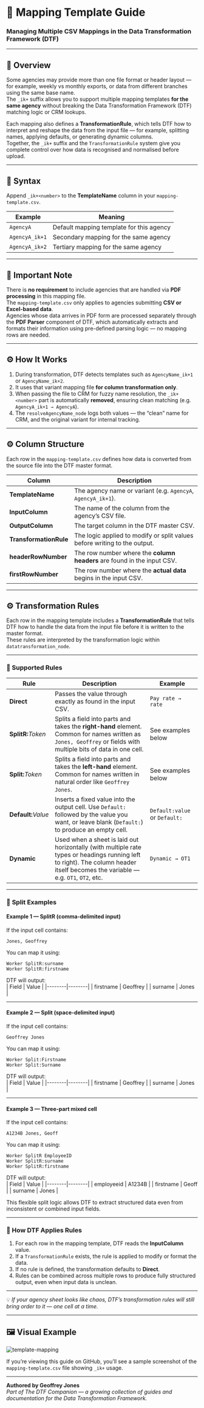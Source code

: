 # 🧩 Mapping Template Guide  
### Managing Multiple CSV Mappings in the Data Transformation Framework (DTF)

---

## 📘 Overview  
Some agencies may provide more than one file format or header layout — for example, weekly vs monthly exports, or data from different branches using the same base name.  
The `_ik+` suffix allows you to support multiple mapping templates **for the same agency** without breaking the Data Transformation Framework (DTF) matching logic or CRM lookups.  

Each mapping also defines a **TransformationRule**, which tells DTF how to interpret and reshape the data from the input file — for example, splitting names, applying defaults, or generating dynamic columns.  
Together, the `_ik+` suffix and the `TransformationRule` system give you complete control over how data is recognised and normalised before upload.

---

## 🧠 Syntax  
Append `_ik+<number>` to the **TemplateName** column in your `mapping-template.csv`.  

| Example        | Meaning                                  |
| -------------- | ---------------------------------------- |
| `AgencyA`      | Default mapping template for this agency |
| `AgencyA_ik+1` | Secondary mapping for the same agency    |
| `AgencyA_ik+2` | Tertiary mapping for the same agency     |

---

## 🧾 Important Note  

There is **no requirement** to include agencies that are handled via **PDF processing** in this mapping file.  
The `mapping-template.csv` only applies to agencies submitting **CSV or Excel-based data**.  
Agencies whose data arrives in PDF form are processed separately through the **PDF Parser** component of DTF, which automatically extracts and formats their information using pre-defined parsing logic — no mapping rows are needed.

---

## ⚙️ How It Works  

1. During transformation, DTF detects templates such as `AgencyName_ik+1` or `AgencyName_ik+2`.  
2. It uses that variant mapping file **for column transformation only**.  
3. When passing the file to CRM for fuzzy name resolution, the `_ik+<number>` part is automatically **removed**, ensuring clean matching (e.g. `AgencyA_ik+1 → AgencyA`).  
4. The `resolveAgencyName_node` logs both values — the “clean” name for CRM, and the original variant for internal tracking.  

---

## ⚙️ Column Structure  

Each row in the `mapping-template.csv` defines how data is converted from the source file into the DTF master format.  

| Column | Description |
|---------|--------------|
| **TemplateName** | The agency name or variant (e.g. `AgencyA`, `AgencyA_ik+1`). |
| **InputColumn** | The name of the column from the agency’s CSV file. |
| **OutputColumn** | The target column in the DTF master CSV. |
| **TransformationRule** | The logic applied to modify or split values before writing to the output. |
| **headerRowNumber** | The row number where the **column headers** are found in the input CSV. |
| **firstRowNumber** | The row number where the **actual data** begins in the input CSV. |

---

## ⚙️ Transformation Rules  

Each row in the mapping template includes a **TransformationRule** that tells DTF how to handle the data from the input file before it is written to the master format.  
These rules are interpreted by the transformation logic within `datatransformation_node`.

---

### 🧩 Supported Rules

| Rule | Description | Example |
|------|--------------|----------|
| **Direct** | Passes the value through exactly as found in the input CSV. | `Pay rate → rate` |
| **SplitR:**_Token_ | Splits a field into parts and takes the **right-hand** element. Common for names written as `Jones, Geoffrey` or fields with multiple bits of data in one cell. | See examples below |
| **Split:**_Token_ | Splits a field into parts and takes the **left-hand** element. Common for names written in natural order like `Geoffrey Jones`. | See examples below |
| **Default:**_Value_ | Inserts a fixed value into the output cell. Use `Default:` followed by the value you want, or leave blank (`Default:`) to produce an empty cell. | `Default:value` or `Default:` |
| **Dynamic** | Used when a sheet is laid out horizontally (with multiple rate types or headings running left to right). The column header itself becomes the variable — e.g. `OT1`, `OT2`, etc. | `Dynamic → OT1` |

---

### 🧩 **Split Examples**

#### **Example 1 — SplitR (comma-delimited input)**  
If the input cell contains:  
```
Jones, Geoffrey
```
You can map it using:  
```
Worker SplitR:surname
Worker SplitR:firstname
```
DTF will output:  
| Field | Value |
|--------|--------|
| firstname | Geoffrey |
| surname | Jones |

---

#### **Example 2 — Split (space-delimited input)**  
If the input cell contains:  
```
Geoffrey Jones
```
You can map it using:  
```
Worker Split:Firstname
Worker Split:Surname
```
DTF will output:  
| Field | Value |
|--------|--------|
| firstname | Geoffrey |
| surname | Jones |

---

#### **Example 3 — Three-part mixed cell**  
If the input cell contains:  
```
A1234B Jones, Geoff
```
You can map it using:  
```
Worker SplitR EmployeeID
Worker SplitR:surname
Worker SplitR:firstname
```
DTF will output:  
| Field | Value |
|--------|--------|
| employeeid | A1234B |
| firstname | Geoff |
| surname | Jones |

This flexible split logic allows DTF to extract structured data even from inconsistent or combined input fields.

---

### 🧠 How DTF Applies Rules

1. For each row in the mapping template, DTF reads the **InputColumn** value.  
2. If a `TransformationRule` exists, the rule is applied to modify or format the data.  
3. If no rule is defined, the transformation defaults to **Direct**.  
4. Rules can be combined across multiple rows to produce fully structured output, even when input data is unclean.

---

💡 *If your agency sheet looks like chaos, DTF’s transformation rules will still bring order to it — one cell at a time.*

---

## 🖼️ Visual Example  
![template-mapping](https://github.com/GMJ2023/assets/blob/main/mapping-template-example.jpg)

If you’re viewing this guide on GitHub, you’ll see a sample screenshot of the `mapping-template.csv` file showing `_ik+` usage.

---

**Authored by Geoffrey Jones**  
*Part of The DTF Companion — a growing collection of guides and documentation for the Data Transformation Framework.*
